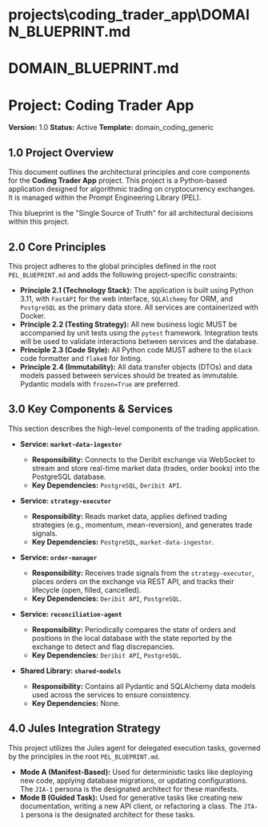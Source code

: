 # projects\coding_trader_app\DOMAIN_BLUEPRINT.md

# DOMAIN_BLUEPRINT.md
# Project: Coding Trader App

**Version:** 1.0
**Status:** Active
**Template:** domain_coding_generic

## 1.0 Project Overview

This document outlines the architectural principles and core components for the **Coding Trader App** project. This project is a Python-based application designed for algorithmic trading on cryptocurrency exchanges. It is managed within the Prompt Engineering Library (PEL).

This blueprint is the "Single Source of Truth" for all architectural decisions within this project.

## 2.0 Core Principles

This project adheres to the global principles defined in the root `PEL_BLUEPRINT.md` and adds the following project-specific constraints:

*   **Principle 2.1 (Technology Stack):** The application is built using Python 3.11, with `FastAPI` for the web interface, `SQLAlchemy` for ORM, and `PostgreSQL` as the primary data store. All services are containerized with Docker.
*   **Principle 2.2 (Testing Strategy):** All new business logic MUST be accompanied by unit tests using the `pytest` framework. Integration tests will be used to validate interactions between services and the database.
*   **Principle 2.3 (Code Style):** All Python code MUST adhere to the `black` code formatter and `flake8` for linting.
*   **Principle 2.4 (Immutability):** All data transfer objects (DTOs) and data models passed between services should be treated as immutable. Pydantic models with `frozen=True` are preferred.

## 3.0 Key Components & Services

This section describes the high-level components of the trading application.

*   **Service: `market-data-ingestor`**
    *   **Responsibility:** Connects to the Deribit exchange via WebSocket to stream and store real-time market data (trades, order books) into the PostgreSQL database.
    *   **Key Dependencies:** `PostgreSQL`, `Deribit API`.

*   **Service: `strategy-executor`**
    *   **Responsibility:** Reads market data, applies defined trading strategies (e.g., momentum, mean-reversion), and generates trade signals.
    *   **Key Dependencies:** `PostgreSQL`, `market-data-ingestor`.

*   **Service: `order-manager`**
    *   **Responsibility:** Receives trade signals from the `strategy-executor`, places orders on the exchange via REST API, and tracks their lifecycle (open, filled, cancelled).
    *   **Key Dependencies:** `Deribit API`, `PostgreSQL`.

*   **Service: `reconciliation-agent`**
    *   **Responsibility:** Periodically compares the state of orders and positions in the local database with the state reported by the exchange to detect and flag discrepancies.
    *   **Key Dependencies:** `Deribit API`, `PostgreSQL`.

*   **Shared Library: `shared-models`**
    *   **Responsibility:** Contains all Pydantic and SQLAlchemy data models used across the services to ensure consistency.
    *   **Key Dependencies:** None.

## 4.0 Jules Integration Strategy

This project utilizes the Jules agent for delegated execution tasks, governed by the principles in the root `PEL_BLUEPRINT.md`.

*   **Mode A (Manifest-Based):** Used for deterministic tasks like deploying new code, applying database migrations, or updating configurations. The `JIA-1` persona is the designated architect for these manifests.
*   **Mode B (Guided Task):** Used for generative tasks like creating new documentation, writing a new API client, or refactoring a class. The `JTA-1` persona is the designated architect for these tasks.